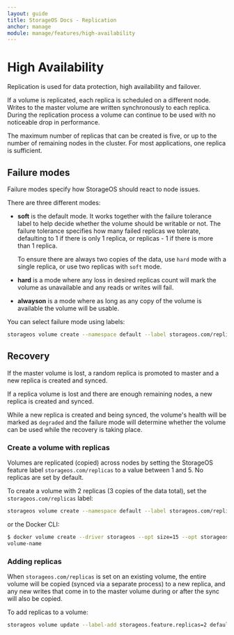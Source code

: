 ```yaml
---
layout: guide
title: StorageOS Docs - Replication
anchor: manage
module: manage/features/high-availability
---
```


# High Availability

Replication is used for data protection, high availability and failover.

If a volume is replicated, each replica is scheduled on a different node. Writes
to the master volume are written synchronously to each replica. During the
replication process a volume can continue to be used with no noticeable drop in
performance.

The maximum number of replicas that can be created is five, or up to the number
of remaining nodes in the cluster. For most applications, one replica is
sufficient.

## Failure modes

Failure modes specify how StorageOS should react to node issues.

There are three different modes:

* **soft** is the default mode.  It works together with the failure tolerance
  label to help decide whether the volume should be writable or not.  The
  failure tolerance specifies how many failed replicas we tolerate, defaulting
  to 1 if there is only 1 replica, or replicas - 1 if there is more than 1
  replica.

  To ensure there are always two copies of the data, use `hard` mode with a
  single replica, or use two replicas with `soft` mode.

* **hard** is a mode where any loss in desired replicas count will mark the
  volume as unavailable and any reads or writes will fail.

* **alwayson** is a mode where as long as any copy of the volume is available
  the volume will be usable.

You can select failure mode using labels:

```bash
storageos volume create --namespace default --label storageos.com/replicas=2 --label storageos.com/failure.mode=alwayson volume-name
```

## Recovery

If the master volume is lost, a random replica is promoted to master and a new
replica is created and synced.

If a replica volume is lost and there are enough remaining nodes, a new replica
is created and synced.

While a new replica is created and being synced, the volume's health will be
marked as `degraded` and the failure mode will determine whether the volume can
be used while the recovery is taking place.

### Create a volume with replicas

Volumes are replicated (copied) across nodes by setting the StorageOS feature
label `storageos.com/replicas` to a value between 1 and 5. No
replicas are set by default.

To create a volume with 2 replicas (3 copies of the data total), set the
`storageos.com/replicas` label:

```bash
storageos volume create --namespace default --label storageos.com/replicas=2 volume-name
```

or the Docker CLI:

```bash
$ docker volume create --driver storageos --opt size=15 --opt storageos.com/replicas=2 volume-name
volume-name
```

### Adding replicas

When `storageos.com/replicas` is set on an existing volume, the entire
volume will be copied (synced via a separate process) to a new replica, and any
new writes that come in to the master volume during or after the sync will also
be copied.

To add replicas to a volume:

```bash
storageos volume update --label-add storageos.feature.replicas=2 default/volume-name
```
